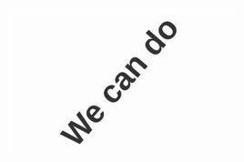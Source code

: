 <style>
* {
  box-sizing: border-box;
  -webkit-box-sizing: border-box;
}

.a1 {
  background: url(https://res.cloudinary.com/malaika/image/upload/v1564327185/parallax-h-img-1_2.jpg) no-repeat center center fixed;
  -webkit-background-size: cover;
  -moz-background-size: cover;
  -o-background-size: cover;
  background-size: cover;
}

.a2 {
  width: 100%;
  height: 30vw;
  overflow: hidden;
}

.wrap {
  width: 100%;
  height: 100%;
  overflow: hidden;
  position: relative;
  text-align: center;
  -webkit-perspective: 2500px;
  perspective: 2500px;
  -webkit-perspective-origin: 100% 50%;
  perspective-origin: 100% 50%;
}
.wrap .girl {
  border: #fffefe 10px solid;
  background: url("https://autoserwis.leki.expert/static/siad.png") no-repeat;
  margin-left: 0;
  width: 450px;
  height: 600px;
  bottom: 0%;
  top: 10%;
  position: absolute;
}
.wrap h1 {
  left: -5%;
  transform: rotate(-49deg);
  color: #333;
  font-size: 4em;
  font-family: Raleway, sans-serif;
  top: 25%;
  position: absolute;
}
.wrap h1 span {
  color: black;
  font-weight: 1000;
}
.wrap .list {
  width: 80%;
  height: 150vh;
  overflow-x: hidden;
  webkit-transform: rotateX(35deg) rotateY(3deg) rotateZ(27deg);
  transform: rotateX(35deg) rotateY(3deg) rotateZ(27deg);
  margin: 0 0 0 200px;
  padding: 150px 100px 500px 0;
  scrollbar-width: none;
}
.wrap .list::-webkit-scrollbar {
  display: none;
}
.wrap .list::-webkit-scrollbar {
  display: none;
}
.wrap .list::-webkit-scrollbar {
  display: block;
}
.wrap .list .item {
  filter: grayscale(100%);
  width: 30%;
  height: 400px;
  margin: 20px;
  display: inline-block;
  position: relative;
}
.wrap .list .item::after {
  content: "";
  position: absolute;
  z-index: 150;
  width: 100%;
  top: 0px;
  left: 0px;
  height: 100%;
  background: url("https://images-wixmp-ed30a86b8c4ca887773594c2.wixmp.com/f/3960c8e1-d90e-4e60-8522-816b41b93892/d84vq6v-5985a860-c6c3-453c-a0ae-e80e5e5abf06.png?token=eyJ0eXAiOiJKV1QiLCJhbGciOiJIUzI1NiJ9.eyJzdWIiOiJ1cm46YXBwOjdlMGQxODg5ODIyNjQzNzNhNWYwZDQxNWVhMGQyNmUwIiwiaXNzIjoidXJuOmFwcDo3ZTBkMTg4OTgyMjY0MzczYTVmMGQ0MTVlYTBkMjZlMCIsIm9iaiI6W1t7InBhdGgiOiJcL2ZcLzM5NjBjOGUxLWQ5MGUtNGU2MC04NTIyLTgxNmI0MWI5Mzg5MlwvZDg0dnE2di01OTg1YTg2MC1jNmMzLTQ1M2MtYTBhZS1lODBlNWU1YWJmMDYucG5nIn1dXSwiYXVkIjpbInVybjpzZXJ2aWNlOmZpbGUuZG93bmxvYWQiXX0.G2ljZtN3fPs4NhvF-fCGxl_97BA4w8kvt_qGyJH1RNI");
  opacity: 0.1;
}
.wrap .list .item .img {
  width: 100%;
  height: 100%;
  background-size: cover;
  background-position: center center;
  box-shadow: 1px 1px 50px 0 #000;
  -webkit-transform-origin: 100% 50%;
  -ms-transform-origin: 100% 50%;
  transform-origin: 100% 50%;
  z-index: 10;
  position: relative;
}

button {
  border: 2px solid black;
  padding: 10px;
  z-index: 9999;
  top: -300px;
  position: relative;
  display: inline;
  margin-left: -60px;
  outline: none;
}

@media only screen and (max-width: 768px) {
  .girl {
    background: url(https://autoserwis.leki.expert/static/siad.png) no-repeat cover fixed;
  }

  h1 {
    display: none;
  }
}

</style>

<div class="a1">
<div class="a2">

<div class="wrap">
	<div class="girl"></div>
	<h1>&nbsp; &nbsp; &nbsp; We can do it.&nbsp; &nbsp; &nbsp; &nbsp; &nbsp; &nbsp; &nbsp; &nbsp; &nbsp;<span></span></h1>
  <div class="list">
    <div class="item">
      <div class="img" style="background-image: url(https://images.unsplash.com/photo-1495462911434-be47104d70fa?ixlib=rb-1.2.1&ixid=eyJhcHBfaWQiOjEyMDd9&auto=format&fit=crop&w=675&q=80)"></div>
    </div>
		<button>Buy Now</button>
    <div class="item">
      <div class="img" style="background-image: url(https://images.unsplash.com/photo-1501441858156-e505fb04bfbc?ixlib=rb-1.2.1&ixid=eyJhcHBfaWQiOjEyMDd9&auto=format&fit=crop&w=666&q=80)"></div>
    </div>
		<button>Buy Now</button>
    <div class="item">
      <div class="img" style="background-image: url(https://images.unsplash.com/photo-1502736842968-bcaab72d0700?ixlib=rb-1.2.1&ixid=eyJhcHBfaWQiOjEyMDd9&auto=format&fit=crop&w=564&q=80)"></div>
    </div>
		<button>Buy Now</button>
    <div class="item">
      <div class="img" style="background-image: url(https://images.unsplash.com/photo-1495137675798-14250d1e9070?ixlib=rb-1.2.1&auto=format&fit=crop&w=627&q=80)"></div>
    </div>
		<button>Buy Now</button>
    <div class="item">
      <div class="img" style="background-image: url(https://images.unsplash.com/photo-1524401581-85ee6d7d2ccd?ixlib=rb-1.2.1&ixid=eyJhcHBfaWQiOjEyMDd9&auto=format&fit=crop&w=634&q=80)"></div>
    </div>
		<button>Buy Now</button>
    <div class="item">
      <div class="img" style="background-image: url(https://images.unsplash.com/photo-1485014749802-1dba3a03984c?ixlib=rb-1.2.1&ixid=eyJhcHBfaWQiOjEyMDd9&auto=format&fit=crop&w=634&q=80)"></div>
    </div>
		<button>Buy Now</button>
    <div class="item">
      <div class="img" style="background-image: url(https://images.unsplash.com/photo-1503043259787-e75660c42572?ixlib=rb-1.2.1&ixid=eyJhcHBfaWQiOjEyMDd9&auto=format&fit=crop&w=672&q=80)"></div>
    </div>
		<button>Buy Now</button>
    <div class="item">
      <div class="img" style="background-image: url(https://images.unsplash.com/photo-1472646189317-418747480cd6?ixlib=rb-1.2.1&ixid=eyJhcHBfaWQiOjEyMDd9&auto=format&fit=crop&w=634&q=80)"></div>
		</div>
		<button>Buy Now</button>
    <div class="item">
      <div class="img" style="background-image: url(https://images.unsplash.com/photo-1493848015788-45ad0e9f4186?ixlib=rb-1.2.1&ixid=eyJhcHBfaWQiOjEyMDd9&auto=format&fit=crop&w=717&q=80)"></div>
    </div>
		<button>Buy Now</button>
    <div class="item">
      <div class="img" style="background-image: url(https://images.unsplash.com/photo-1521860908473-fa7dae377c20?ixlib=rb-1.2.1&ixid=eyJhcHBfaWQiOjEyMDd9&auto=format&fit=crop&w=634&q=80)"></div>
    </div>
		<button>Buy Now</button>
    <div class="item">
      <div class="img" style="background-image: url(https://images.unsplash.com/photo-1478604793707-b3a982845b32?ixlib=rb-1.2.1&ixid=eyJhcHBfaWQiOjEyMDd9&auto=format&fit=crop&w=634&q=80)"></div>
    </div>
		<button>Buy Now</button>
    <div class="item">
      <div class="img" style="background-image: url(https://images.unsplash.com/photo-1503758425033-cd7b21496e21?ixlib=rb-1.2.1&auto=format&fit=crop&w=634&q=80)"></div>
    </div>
		<button>Buy Now</button>
  </div>
</div>
</div>

</div>
